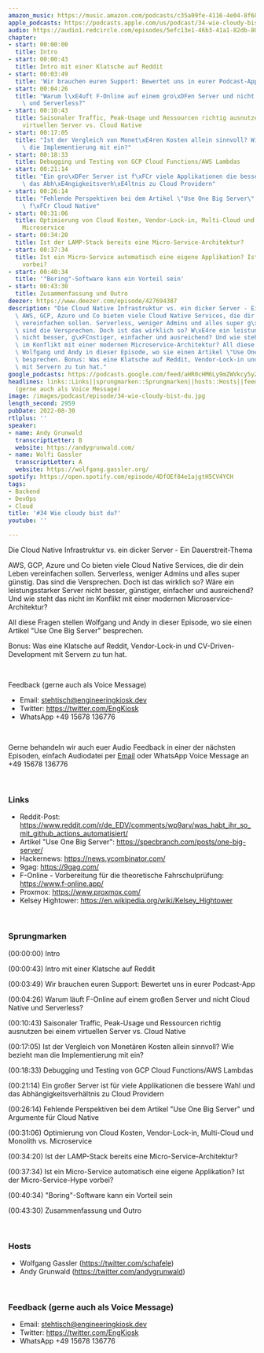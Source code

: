 ```yaml
---
amazon_music: https://music.amazon.com/podcasts/c35a09fe-4116-4e04-8f68-77d61b112e46/episodes/8aa5e45f-202e-40df-99b7-dd195fbc84a9/engineering-kiosk-34-wie-cloudy-bist-du
apple_podcasts: https://podcasts.apple.com/us/podcast/34-wie-cloudy-bist-du/id1603082924?i=1000577751142&uo=4
audio: https://audio1.redcircle.com/episodes/5efc13e1-46b3-41a1-82db-80043e5719f8/stream.mp3
chapter:
- start: 00:00:00
  title: Intro
- start: 00:00:43
  title: Intro mit einer Klatsche auf Reddit
- start: 00:03:49
  title: 'Wir brauchen euren Support: Bewertet uns in eurer Podcast-App'
- start: 00:04:26
  title: "Warum l\xE4uft F-Online auf einem gro\xDFen Server und nicht Cloud Native\
    \ und Serverless?"
- start: 00:10:43
  title: Saisonaler Traffic, Peak-Usage und Ressourcen richtig ausnutzen bei einem
    virtuellen Server vs. Cloud Native
- start: 00:17:05
  title: "Ist der Vergleich von Monet\xE4ren Kosten allein sinnvoll? Wie bezieht man\
    \ die Implementierung mit ein?"
- start: 00:18:33
  title: Debugging und Testing von GCP Cloud Functions/AWS Lambdas
- start: 00:21:14
  title: "Ein gro\xDFer Server ist f\xFCr viele Applikationen die bessere Wahl und\
    \ das Abh\xE4ngigkeitsverh\xE4ltnis zu Cloud Providern"
- start: 00:26:14
  title: "Fehlende Perspektiven bei dem Artikel \"Use One Big Server\" und Argumente\
    \ f\xFCr Cloud Native"
- start: 00:31:06
  title: Optimierung von Cloud Kosten, Vendor-Lock-in, Multi-Cloud und Monolith vs.
    Microservice
- start: 00:34:20
  title: Ist der LAMP-Stack bereits eine Micro-Service-Architektur?
- start: 00:37:34
  title: Ist ein Micro-Service automatisch eine eigene Applikation? Ist der Micro-Service-Hype
    vorbei?
- start: 00:40:34
  title: '"Boring"-Software kann ein Vorteil sein'
- start: 00:43:30
  title: Zusammenfassung und Outro
deezer: https://www.deezer.com/episode/427694387
description: "Die Cloud Native Infrastruktur vs. ein dicker Server - Ein Dauerstreit-Thema\
  \ AWS, GCP, Azure und Co bieten viele Cloud Native Services, die dir dein Leben\
  \ vereinfachen sollen. Serverless, weniger Admins und alles super g\xFCnstig. Das\
  \ sind die Versprechen. Doch ist das wirklich so? W\xE4re ein leistungsstarker Server\
  \ nicht besser, g\xFCnstiger, einfacher und ausreichend? Und wie steht das nicht\
  \ im Konflikt mit einer modernen Microservice-Architektur? All diese Fragen stellen\
  \ Wolfgang und Andy in dieser Episode, wo sie einen Artikel \"Use One Big Server\"\
  \ besprechen. Bonus: Was eine Klatsche auf Reddit, Vendor-Lock-in und CV-Driven-Development\
  \ mit Servern zu tun hat."
google_podcasts: https://podcasts.google.com/feed/aHR0cHM6Ly9mZWVkcy5yZWRjaXJjbGUuY29tLzBlY2ZkZmQ3LWZkYTEtNGMzZC05NTE1LTQ3NjcyN2Y5ZGY1ZQ/episode/ZDMxNzY2YTUtMDhkMC00Nzk1LTgyZjctNWVhOWM2Zjk0NzY0?sa=X&ved=2ahUKEwje9pOf8O35AhUmrWoFHSSxDaEQkfYCegQIARAF
headlines: links::Links||sprungmarken::Sprungmarken||hosts::Hosts||feedback-gerne-auch-als-voice-message::Feedback
  (gerne auch als Voice Message)
image: /images/podcast/episode/34-wie-cloudy-bist-du.jpg
length_second: 2959
pubDate: 2022-08-30
rtlplus: ''
speaker:
- name: Andy Grunwald
  transcriptLetter: B
  website: https://andygrunwald.com/
- name: Wolfi Gassler
  transcriptLetter: A
  website: https://wolfgang.gassler.org/
spotify: https://open.spotify.com/episode/4DfOEf84e1ajgtH5CV4YCH
tags:
- Backend
- DevOps
- Cloud
title: '#34 Wie cloudy bist du?'
youtube: ''

---
```

<p>Die Cloud Native Infrastruktur vs. ein dicker Server - Ein Dauerstreit-Thema</p><p>AWS, GCP, Azure und Co bieten viele Cloud Native Services, die dir dein Leben vereinfachen sollen. Serverless, weniger Admins und alles super günstig. Das sind die Versprechen. Doch ist das wirklich so? Wäre ein leistungsstarker Server nicht besser, günstiger, einfacher und ausreichend? Und wie steht das nicht im Konflikt mit einer modernen Microservice-Architektur?</p><p>All diese Fragen stellen Wolfgang und Andy in dieser Episode, wo sie einen Artikel &#34;Use One Big Server&#34; besprechen.</p><p>Bonus: Was eine Klatsche auf Reddit, Vendor-Lock-in und CV-Driven-Development mit Servern zu tun hat.</p><p><br></p><p>Feedback (gerne auch als Voice Message)</p><ul><li>Email: <a href="mailto:stehtisch@engineeringkiosk.dev" rel="nofollow">stehtisch@engineeringkiosk.dev</a></li><li>Twitter: <a href="https://twitter.com/EngKiosk" rel="nofollow">https://twitter.com/EngKiosk</a></li><li>WhatsApp +49 15678 136776</li></ul><p><br></p><p>Gerne behandeln wir auch euer Audio Feedback in einer der nächsten Episoden, einfach Audiodatei per <a href="https://engineeringkiosk.dev/kontakt/">Email</a> oder WhatsApp Voice Message an +49 15678 136776</p><p><br></p><h3 id="links">Links</h3><ul><li>Reddit-Post: <a href="https://www.reddit.com/r/de_EDV/comments/wp9arv/was_habt_ihr_so_mit_github_actions_automatisiert/" rel="nofollow">https://www.reddit.com/r/de_EDV/comments/wp9arv/was_habt_ihr_so_mit_github_actions_automatisiert/</a> </li><li>Artikel &#34;Use One Big Server&#34;: <a href="https://specbranch.com/posts/one-big-server/" rel="nofollow">https://specbranch.com/posts/one-big-server/</a></li><li>Hackernews: <a href="https://news.ycombinator.com/" rel="nofollow">https://news.ycombinator.com/</a></li><li>9gag: <a href="https://9gag.com/" rel="nofollow">https://9gag.com/</a></li><li>F-Online - Vorbereitung für die theoretische Fahrschulprüfung: <a href="https://www.f-online.app/" rel="nofollow">https://www.f-online.app/</a></li><li>Proxmox: <a href="https://www.proxmox.com/" rel="nofollow">https://www.proxmox.com/</a></li><li>Kelsey Hightower: <a href="https://en.wikipedia.org/wiki/Kelsey_Hightower" rel="nofollow">https://en.wikipedia.org/wiki/Kelsey_Hightower</a></li></ul><p><br></p><h3 id="sprungmarken">Sprungmarken</h3><p>(00:00:00) Intro</p><p>(00:00:43) Intro mit einer Klatsche auf Reddit</p><p>(00:03:49) Wir brauchen euren Support: Bewertet uns in eurer Podcast-App</p><p>(00:04:26) Warum läuft F-Online auf einem großen Server und nicht Cloud Native und Serverless?</p><p>(00:10:43) Saisonaler Traffic, Peak-Usage und Ressourcen richtig ausnutzen bei einem virtuellen Server vs. Cloud Native</p><p>(00:17:05) Ist der Vergleich von Monetären Kosten allein sinnvoll? Wie bezieht man die Implementierung mit ein?</p><p>(00:18:33) Debugging und Testing von GCP Cloud Functions/AWS Lambdas</p><p>(00:21:14) Ein großer Server ist für viele Applikationen die bessere Wahl und das Abhängigkeitsverhältnis zu Cloud Providern</p><p>(00:26:14) Fehlende Perspektiven bei dem Artikel &#34;Use One Big Server&#34; und Argumente für Cloud Native</p><p>(00:31:06) Optimierung von Cloud Kosten, Vendor-Lock-in, Multi-Cloud und Monolith vs. Microservice</p><p>(00:34:20) Ist der LAMP-Stack bereits eine Micro-Service-Architektur?</p><p>(00:37:34) Ist ein Micro-Service automatisch eine eigene Applikation? Ist der Micro-Service-Hype vorbei?</p><p>(00:40:34) &#34;Boring&#34;-Software kann ein Vorteil sein</p><p>(00:43:30) Zusammenfassung und Outro</p><p><br></p><h3 id="hosts">Hosts</h3><ul><li>Wolfgang Gassler (<a href="https://twitter.com/schafele" rel="nofollow">https://twitter.com/schafele</a>)</li><li>Andy Grunwald (<a href="https://twitter.com/andygrunwald" rel="nofollow">https://twitter.com/andygrunwald</a>)</li></ul><p><br></p><h3 id="feedback-gerne-auch-als-voice-message">Feedback (gerne auch als Voice Message)</h3><ul><li>Email: <a href="mailto:stehtisch@engineeringkiosk.dev" rel="nofollow">stehtisch@engineeringkiosk.dev</a></li><li>Twitter: <a href="https://twitter.com/EngKiosk" rel="nofollow">https://twitter.com/EngKiosk</a></li><li>WhatsApp +49 15678 136776</li></ul>